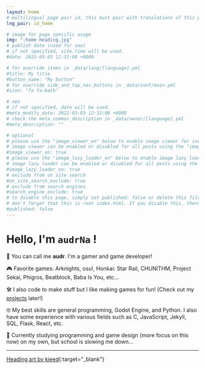 ```yaml
---
layout: home
# multilingual page pair id, this must pair with translations of this page. (This name must be unique)
lng_pair: id_home

# image for page specific usage
img: ":home-heading.jpg"
# publish date (used for seo)
# if not specified, site.time will be used.
#date: 2022-03-03 12:32:00 +0000

# for override items in _data/lang/[language].yml
#title: My title
#button_name: "My button"
# for override side_and_top_nav_buttons in _data/conf/main.yml
#icon: "fa fa-bath"

# seo
# if not specified, date will be used.
#meta_modify_date: 2022-03-03 12:32:00 +0000
# check the meta_common_description in _data/owner/[language].yml
#meta_description: ""

# optional
# please use the "image_viewer_on" below to enable image viewer for individual pages or posts (_posts/ or [language]/_posts folders).
# image viewer can be enabled or disabled for all posts using the "image_viewer_posts: true" setting in _data/conf/main.yml.
#image_viewer_on: true
# please use the "image_lazy_loader_on" below to enable image lazy loader for individual pages or posts (_posts/ or [language]/_posts folders).
# image lazy loader can be enabled or disabled for all posts using the "image_lazy_loader_posts: true" setting in _data/conf/main.yml.
#image_lazy_loader_on: true
# exclude from on site search
#on_site_search_exclude: true
# exclude from search engines
#search_engine_exclude: true
# to disable this page, simply set published: false or delete this file
# don't forget that this is root index.html. If you disable this, there will be no index.html page to open
#published: false
---
```


# Hello, I'm `audrNa` !

👋 You can call me **audr**. I'm a gamer and game developer!

🎮 Favorite games: Arknights, osu!, Honkai: Star Rail, CHUNITHM, Project Sekai, Phigros, Beatblock, Baba Is You, etc...

🛠️ I also code to make stuff but I like making games for fun! (Check out my [projects](/tabs/projects) later!)

🤓 My best skills are general programming, Godot Engine, and Python. I also have some experience with various fields such as C, JavaScript, Jekyll, SQL, Flask, React, etc.

🚩 Currently studying programming and game design (more focus on this now) on my own, but school is slowing me down...

<hr>

[Heading art by kieed](https://www.pixiv.net/en/artworks/118314218){:target="\_blank"}

